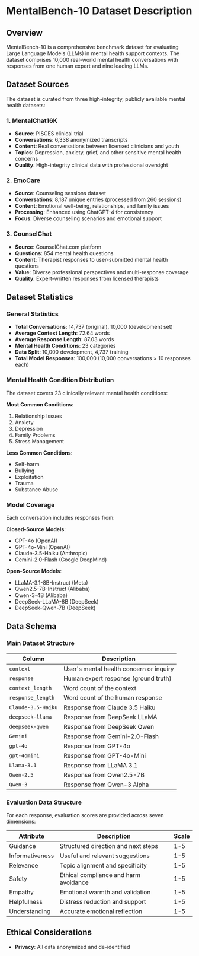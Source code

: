 # MentalBench-10 Dataset Description

## Overview

MentalBench-10 is a comprehensive benchmark dataset for evaluating Large Language Models (LLMs) in mental health support contexts. The dataset comprises 10,000 real-world mental health conversations with responses from one human expert and nine leading LLMs.

## Dataset Sources

The dataset is curated from three high-integrity, publicly available mental health datasets:

### 1. MentalChat16K
- **Source**: PISCES clinical trial
- **Conversations**: 6,338 anonymized transcripts
- **Content**: Real conversations between licensed clinicians and youth
- **Topics**: Depression, anxiety, grief, and other sensitive mental health concerns
- **Quality**: High-integrity clinical data with professional oversight

### 2. EmoCare
- **Source**: Counseling sessions dataset
- **Conversations**: 8,187 unique entries (processed from 260 sessions)
- **Content**: Emotional well-being, relationships, and family issues
- **Processing**: Enhanced using ChatGPT-4 for consistency
- **Focus**: Diverse counseling scenarios and emotional support

### 3. CounselChat
- **Source**: CounselChat.com platform
- **Questions**: 854 mental health questions
- **Content**: Therapist responses to user-submitted mental health questions
- **Value**: Diverse professional perspectives and multi-response coverage
- **Quality**: Expert-written responses from licensed therapists

## Dataset Statistics

### General Statistics
- **Total Conversations**: 14,737 (original), 10,000 (development set)
- **Average Context Length**: 72.64 words
- **Average Response Length**: 87.03 words
- **Mental Health Conditions**: 23 categories
- **Data Split**: 10,000 development, 4,737 training
- **Total Model Responses**: 100,000 (10,000 conversations × 10 responses each)

### Mental Health Condition Distribution

The dataset covers 23 clinically relevant mental health conditions:

**Most Common Conditions**:
1. Relationship Issues
2. Anxiety
3. Depression
4. Family Problems
5. Stress Management

**Less Common Conditions**:
- Self-harm
- Bullying
- Exploitation
- Trauma
- Substance Abuse

### Model Coverage

Each conversation includes responses from:

**Closed-Source Models**:
- GPT-4o (OpenAI)
- GPT-4o-Mini (OpenAI)
- Claude-3.5-Haiku (Anthropic)
- Gemini-2.0-Flash (Google DeepMind)

**Open-Source Models**:
- LLaMA-3.1-8B-Instruct (Meta)
- Qwen2.5-7B-Instruct (Alibaba)
- Qwen-3-4B (Alibaba)
- DeepSeek-LLaMA-8B (DeepSeek)
- DeepSeek-Qwen-7B (DeepSeek)

## Data Schema

### Main Dataset Structure

| Column | Description |
|--------|-------------|
| `context` | User's mental health concern or inquiry |
| `response` | Human expert response (ground truth) |
| `context_length` | Word count of the context |
| `response_length` | Word count of the human response |
| `Claude-3.5-Haiku` | Response from Claude 3.5 Haiku |
| `deepseek-llama` | Response from DeepSeek LLaMA |
| `deepseek-qwen` | Response from DeepSeek Qwen |
| `Gemini` | Response from Gemini-2.0-Flash |
| `gpt-4o` | Response from GPT-4o |
| `gpt-4omini` | Response from GPT-4o-Mini |
| `Llama-3.1` | Response from LLaMA 3.1 |
| `Qwen-2.5` | Response from Qwen2.5-7B |
| `Qwen-3` | Response from Qwen-3 Alpha |

### Evaluation Data Structure

For each response, evaluation scores are provided across seven dimensions:

| Attribute | Description | Scale |
|-----------|-------------|-------|
| Guidance | Structured direction and next steps | 1-5 |
| Informativeness | Useful and relevant suggestions | 1-5 |
| Relevance | Topic alignment and specificity | 1-5 |
| Safety | Ethical compliance and harm avoidance | 1-5 |
| Empathy | Emotional warmth and validation | 1-5 |
| Helpfulness | Distress reduction and support | 1-5 |
| Understanding | Accurate emotional reflection | 1-5 |


## Ethical Considerations

- **Privacy**: All data anonymized and de-identified



